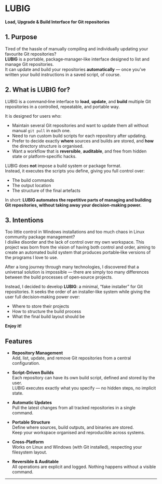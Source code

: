 # LUBIG  
**Load, Upgrade & Build Interface for Git repositories**

## 1. Purpose
Tired of the hassle of manually compiling and individually updating your favourite Git repositories?  
**LUBIG** is a portable, package‑manager‑like interface designed to list and manage Git repositories.  
It can update and build your repositories **automatically** — once you’ve written your build instructions in a saved script, of course.

## 2. What is LUBIG for?

LUBIG is a command‑line interface to **load**, **update**, and **build** multiple Git repositories in a controlled, repeatable, and portable way.

It is designed for users who:
- Maintain several Git repositories and want to update them all without manual `git pull` in each one.
- Need to run custom build scripts for each repository after updating.
- Prefer to decide exactly **where** sources and builds are stored, and **how** the directory structure is organised.
- Want a workflow that is **reversible**, **auditable**, and free from hidden state or platform‑specific hacks.

LUBIG does **not** impose a build system or package format.  
Instead, it executes the scripts you define, giving you full control over:
- The build commands
- The output location
- The structure of the final artefacts

In short: **LUBIG automates the repetitive parts of managing and building Git repositories, without taking away your decision‑making power.**

## 3. Intentions
Too little control in Windows installations and too much chaos in Linux community package management?  
I dislike disorder and the lack of control over my own workspace. This project was born from the vision of having both control and order, aiming to create an automated build system that produces portable‑like versions of the programs I love to use.

After a long journey through many technologies, I discovered that a universal solution is impossible — there are simply too many differences between the build processes of open‑source projects.  

Instead, I decided to develop **LUBIG**: a minimal, “fake installer” for Git repositories. It seeks the order of an installer‑like system while giving the user full decision‑making power over:
- Where to store their projects
- How to structure the build process
- What the final build layout should be


**Enjoy it!**


## Features

- **Repository Management**  
  Add, list, update, and remove Git repositories from a central configuration.

- **Script‑Driven Builds**  
  Each repository can have its own build script, defined and stored by the user.  
  LUBIG executes exactly what you specify — no hidden steps, no implicit state.

- **Automatic Updates**  
  Pull the latest changes from all tracked repositories in a single command.

- **Portable Structure**  
  Define where sources, build outputs, and binaries are stored.  
  Keep your workspace organised and reproducible across systems.

- **Cross‑Platform**  
  Works on Linux and Windows (with Git installed), respecting your filesystem layout.

- **Reversible & Auditable**  
  All operations are explicit and logged. Nothing happens without a visible command.

---
